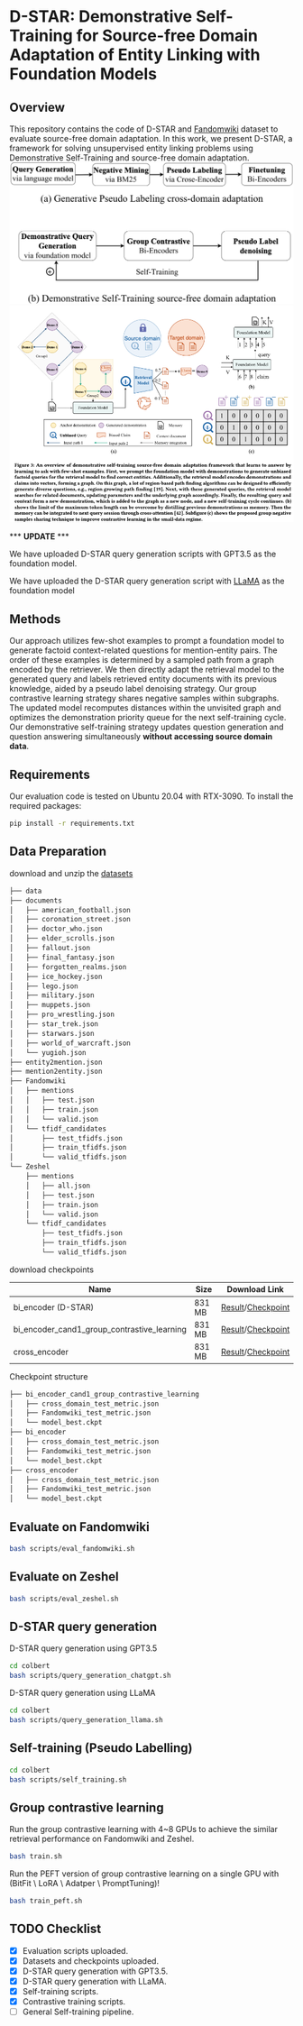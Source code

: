 # D-STAR: Demonstrative Self-Training for Source-free Domain Adaptation of Entity Linking with Foundation Models
## Overview
This repository contains the code of D-STAR and [Fandomwiki](https://mega.nz/folder/8KEmnbxK#0QKy0QEK-u9Z84hFogf8dw) dataset to evaluate source-free domain adaptation. In this work, we present D-STAR, a framework for solving unsupervised entity linking problems using Demonstrative Self-Training and source-free domain adaptation. 
<img src="./images/teaser.png"/>
<img src="./images/overview.png"/>

*** **UPDATE** ***

We have uploaded D-STAR query generation scripts with GPT3.5 as the foundation model.

We have uploaded the D-STAR query generation script with [LLaMA](https://mega.nz/folder/0KtV3IpD#b0ZRaOMMsqFsD9y4h2ekAg) as the foundation model
## Methods
Our approach utilizes few-shot examples to prompt a foundation model to generate factoid context-related questions for mention-entity pairs. The order of these examples is determined by a sampled path from a graph encoded by the retriever. We then directly adapt the retrieval model to the generated query and labels retrieved entity documents with its previous knowledge, aided by a pseudo label denoising strategy. Our group contrastive learning strategy shares negative samples within subgraphs. The updated model recomputes distances within the unvisited graph and optimizes the demonstration priority queue for the next self-training cycle. Our demonstrative self-training strategy updates question generation and question answering simultaneously **without accessing source domain data**. 

## Requirements
Our evaluation code is tested on Ubuntu 20.04 with RTX-3090. To install the required packages:
```bash
pip install -r requirements.txt
```
## Data Preparation
download and unzip the [datasets](https://mega.nz/folder/8KEmnbxK#0QKy0QEK-u9Z84hFogf8dw)
```bash
├── data
├── documents
│   ├── american_football.json
│   ├── coronation_street.json
│   ├── doctor_who.json
│   ├── elder_scrolls.json
│   ├── fallout.json
│   ├── final_fantasy.json
│   ├── forgotten_realms.json
│   ├── ice_hockey.json
│   ├── lego.json
│   ├── military.json
│   ├── muppets.json
│   ├── pro_wrestling.json
│   ├── star_trek.json
│   ├── starwars.json
│   ├── world_of_warcraft.json
│   └── yugioh.json
├── entity2mention.json
├── mention2entity.json
├── Fandomwiki
│   ├── mentions
│   │   ├── test.json
│   │   ├── train.json
│   │   └── valid.json
│   └── tfidf_candidates
│       ├── test_tfidfs.json
│       ├── train_tfidfs.json
│       └── valid_tfidfs.json
└── Zeshel
    ├── mentions
    │   ├── all.json
    │   ├── test.json
    │   ├── train.json
    │   └── valid.json
    └── tfidf_candidates
        ├── test_tfidfs.json
        ├── train_tfidfs.json
        └── valid_tfidfs.json
```
download checkpoints

|Name    | Size     | Download Link                                                |
| ------------------ | -------- | ------------------------------------------------------------ |
| bi_encoder (D-STAR)        | 831 MB   | [Result](https://mega.nz/file/wbEBmCJS#1Iol5OVH13W5jxJ5QqflxToaQtYjg-Db34WDJzvtUsg)/[Checkpoint](https://mega.nz/folder/8HMw2KJR#iGgjtjyd0CX92rKs656P5g)       |
| bi_encoder_cand1_group_contrastive_learning   | 831 MB   | [Result](https://mega.nz/file/sKtiXBRJ#Z2kjwipYa3iJEFFzOHJdfrln3UstapRtn_zgYcSWhFs)/[Checkpoint](https://mega.nz/folder/ob8mXYoL#1YXiUlX8RI7NZdrAnvypdA) |
| cross_encoder      | 831 MB   | [Result](https://mega.nz/file/ITlnGTbY#GRXG2l8D3k5fZytlK789FzMpOOgA-V1jnyjQhYs3kP4)/[Checkpoint](https://mega.nz/folder/xKVXhD6Y#74N_WPsMqqXGsc_bx7OlXAr)    |

Checkpoint structure
```bash
├── bi_encoder_cand1_group_contrastive_learning
│   ├── cross_domain_test_metric.json
│   ├── Fandomwiki_test_metric.json
│   └── model_best.ckpt
├── bi_encoder
│   ├── cross_domain_test_metric.json
│   ├── Fandomwiki_test_metric.json
│   └── model_best.ckpt
├── cross_encoder
│   ├── cross_domain_test_metric.json
│   ├── Fandomwiki_test_metric.json
│   └── model_best.ckpt
```

## Evaluate on Fandomwiki
```bash
bash scripts/eval_fandomwiki.sh
```
## Evaluate on Zeshel
```bash
bash scripts/eval_zeshel.sh
```
## D-STAR query generation
D-STAR query generation using GPT3.5 
```bash
cd colbert
bash scripts/query_generation_chatgpt.sh
```
D-STAR query generation using LLaMA
```bash
cd colbert
bash scripts/query_generation_llama.sh
```
## Self-training (Pseudo Labelling)
```bash
cd colbert
bash scripts/self_training.sh
```
## Group contrastive learning
Run the group contrastive learning with 4~8 GPUs to achieve the similar retrieval performance on Fandomwiki and Zeshel. 
```bash
bash train.sh
```
Run the PEFT version of group contrastive learning on a single GPU with (BitFit \ LoRA \ Adatper \ PromptTuning)!
```bash
bash train_peft.sh
```
## TODO Checklist

- [x] Evaluation scripts uploaded.
- [x] Datasets and checkpoints uploaded.
- [x] D-STAR query generation with GPT3.5.
- [x] D-STAR query generation with LLaMA.
- [x] Self-training scripts.
- [x] Contrastive training scripts.
- [ ] General Self-training pipeline.
